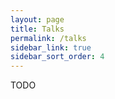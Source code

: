 ```yaml
---
layout: page
title: Talks 
permalink: /talks
sidebar_link: true 
sidebar_sort_order: 4
---
```


TODO
